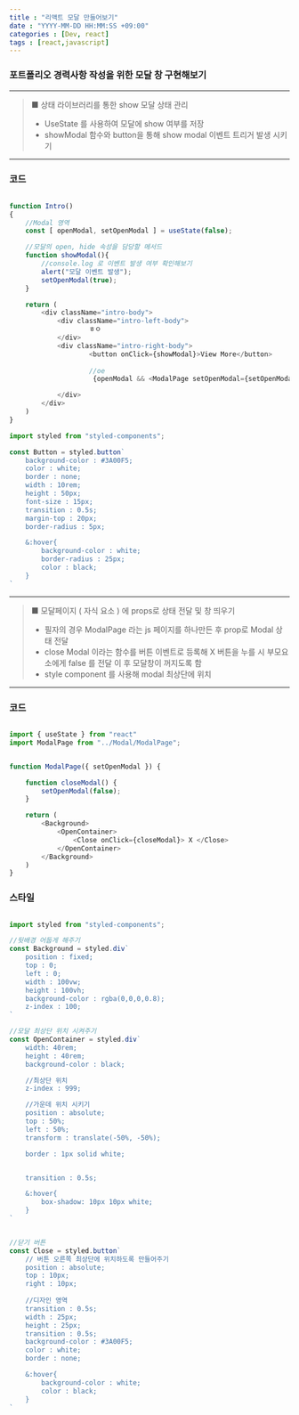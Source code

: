 ```yaml
---
title : "리액트 모달 만들어보기"
date : "YYYY-MM-DD HH:MM:SS +09:00"
categories : [Dev, react]
tags : [react,javascript]
---
```


### 포트폴리오 경력사항 작성을 위한 모달 창 구현해보기

---

> ■ 상태 라이브러리를 통한 show 모달 상태 관리
> - UseState 를 사용하여 모달에 show 여부를 저장
> - showModal 함수와 button을 통해 show modal 이벤트 트리거 발생 시키기

---

### 코드
```javascript

function Intro()
{
    //Modal 영역
    const [ openModal, setOpenModal ] = useState(false);

    //모달의 open, hide 속성을 담당할 메서드
    function showModal(){
        //console.log 로 이벤트 발생 여부 확인해보기
        alert("모달 이벤트 발생");
        setOpenModal(true);
    }

    return (
        <div className="intro-body">
            <div className="intro-left-body">
                    ㅎㅇ
            </div>
            <div className="intro-right-body">
                    <button onClick={showModal}>View More</button>
                     
                    //oe
                     {openModal && <ModalPage setOpenModal={setOpenModal} />}

            </div>
        </div>
    )
}

```

```javascript
import styled from "styled-components";

const Button = styled.button`
    background-color : #3A00F5; 
    color : white;
    border : none;
    width : 10rem;
    height : 50px;
    font-size : 15px;
    transition : 0.5s;
    margin-top : 20px;
    border-radius : 5px;

    &:hover{
        background-color : white;
        border-radius : 25px;
        color : black;
    }
`

```


---

> ■ 모달페이지 ( 자식 요소 ) 에 props로 상태 전달 및 창 띄우기
> - 필자의 경우 ModalPage 라는 js 페이지를 하나만든 후 prop로 Modal 상태 전달
> - close Modal 이라는 함수를 버튼 이벤트로 등록해 X 버튼을 누를 시 부모요소에게 false 를 전달 이 후 모달창이 꺼지도록 함
> - style component 를 사용해 modal 최상단에 위치

---

### 코드
```javascript

import { useState } from "react"
import ModalPage from "../Modal/ModalPage";


function ModalPage({ setOpenModal }) {

    function closeModal() {
        setOpenModal(false);
    }

    return (
        <Background>
            <OpenContainer>
                <Close onClick={closeModal}> X </Close>
            </OpenContainer>
        </Background>
    )
}
```

### 스타일
```javascript

import styled from "styled-components";

//뒷배경 어둡게 해주기
const Background = styled.div`
    position : fixed;
    top : 0;
    left : 0;
    width : 100vw;
    height : 100vh;
    background-color : rgba(0,0,0,0.8);
    z-index : 100;
`

//모달 최상단 위치 시켜주기
const OpenContainer = styled.div`
    width: 40rem;
    height : 40rem;
    background-color : black;

    //최상단 위치
    z-index : 999;

    //가운데 위치 시키기
    position : absolute;
    top : 50%;
    left : 50%;
    transform : translate(-50%, -50%);

    border : 1px solid white;


    transition : 0.5s;

    &:hover{
        box-shadow: 10px 10px white;
    }
`


//닫기 버튼
const Close = styled.button`
    // 버튼 오른쪽 최상단에 위치하도록 만들어주기
    position : absolute;
    top : 10px;
    right : 10px;
    
    //디자인 영역
    transition : 0.5s;
    width : 25px;
    height : 25px;
    transition : 0.5s;
    background-color : #3A00F5;
    color : white;
    border : none;

    &:hover{
        background-color : white;
        color : black;
    }
`

```




